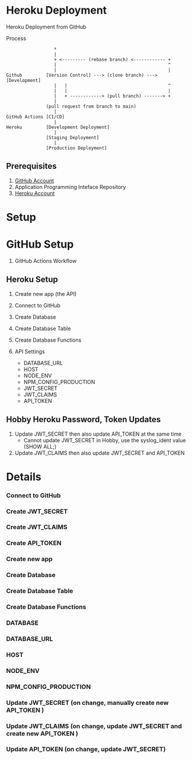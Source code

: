 # Heroku Deployment
Heroku Deployment from GitHub

Process 
```
                  *
                  |
                  + <--------- (rebase branch) <------------ +
                  |                                          ^
                  |                                          |
Github         [Version Control] ---> (clone branch) ---> [Development]
                  |   |                                      ^
                  |   |                                      |
                  |   + ------------> (pull branch) -------> +
                  |
               (pull request from branch to main)
                  |   
GitHub Actions [CI/CD]
                  |
Heroku         [Development Deployment]
                  |
               [Staging Deployment]
                  |
               [Production Deployment]   
```

## Prerequisites

1. [GitHub Account](https://github.com)
1. Application Programming Inteface Repository  
1. [Heroku Account](https://id.heroku.com/login)

# Setup
# GitHub Setup 
1. GitHub Actions Workflow

## Heroku Setup
1. Create new app (the API)
1. Connect to GitHub
1. Create Database 
1. Create Database Table
1. Create Database Functions

1. API Settings
    * DATABASE_URL
    * HOST
    * NODE_ENV
    * NPM_CONFIG_PRODUCTION
    * JWT_SECRET
    * JWT_CLAIMS
    * API_TOKEN

## Hobby Heroku Password, Token Updates
1. Update JWT_SECRET then also update API_TOKEN at the same time
   *  Cannot update JWT_SECRET in Hobby, use the syslog_ident value (SHOW ALL;)
1. Update JWT_CLAIMS then also update JWT_SECRET and API_TOKEN 


# Details
### Connect to GitHub
### Create JWT_SECRET 
### Create JWT_CLAIMS 
### Create API_TOKEN 
### Create new app 
### Create Database
### Create Database Table
### Create Database Functions
### DATABASE
### DATABASE_URL
### HOST
### NODE_ENV
### NPM_CONFIG_PRODUCTION
### Update JWT_SECRET (on change, manually create new API_TOKEN )
### Update JWT_CLAIMS (on change, update JWT_SECRET and create new API_TOKEN )
### Update API_TOKEN (on change, update JWT_SECRET)


